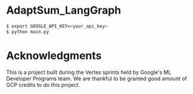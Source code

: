 # AdaptSum_LangGraph

```bash
$ export GOOGLE_API_KEY=<your_api_key> 
$ python main.py
```

# Acknowledgments
This is a project built during the Vertex sprints held by Google's ML Developer Programs team. We are thankful to be granted good amount of GCP credits to do this project. 
